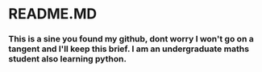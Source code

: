 # README.MD
### This is a sine you found my github, dont worry I won't go on a tangent and I'll keep this brief. I am an undergraduate maths student also learning python.
